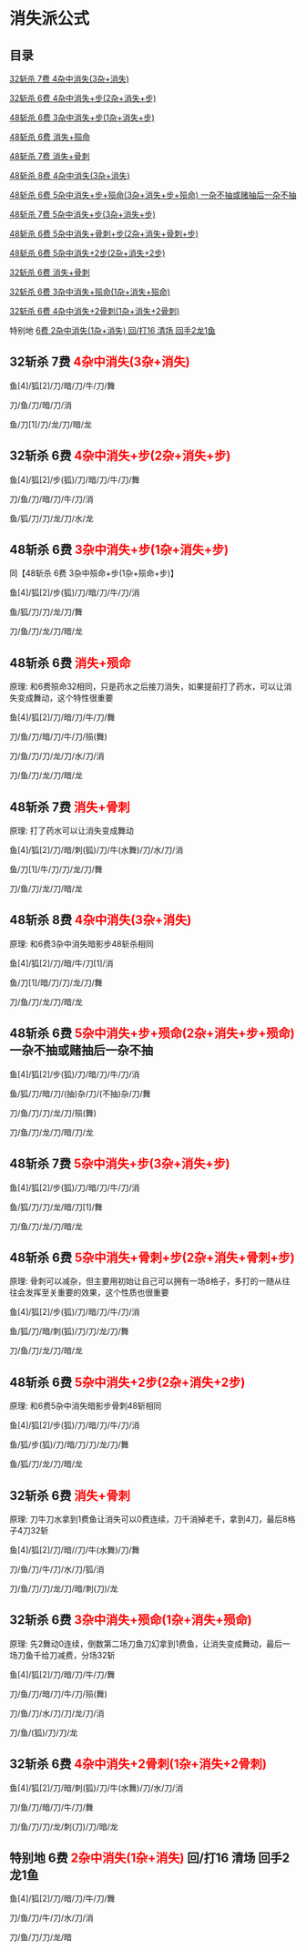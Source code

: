 # 消失派公式

## 目录

[32斩杀 7费 4杂中消失(3杂+消失)](#3274x)

[32斩杀 6费 4杂中消失+步(2杂+消失+步)](#3264xb)

[48斩杀 6费 3杂中消失+步(1杂+消失+步)](#4863xb)

[48斩杀 6费 消失+殒命](#4860xy)

[48斩杀 7费 消失+骨刺](#4870xg)

[48斩杀 8费 4杂中消失(3杂+消失)](#4884x)

[48斩杀 6费 5杂中消失+步+殒命(3杂+消失+步+殒命) 一杂不抽或赌抽后一杂不抽](#4865xby)

[48斩杀 7费 5杂中消失+步(3杂+消失+步)](#4875xb)

[48斩杀 6费 5杂中消失+骨刺+步(2杂+消失+骨刺+步)](#4865xgb)

[48斩杀 6费 5杂中消失+2步(2杂+消失+2步)](#4865xbb)

[32斩杀 6费 消失+骨刺](#3262xg)

[32斩杀 6费 3杂中消失+殒命(1杂+消失+殒命)](#3263xy)

[32斩杀 6费 4杂中消失+2骨刺(1杂+消失+2骨刺)](#3264xgg)

特别地 [6费 2杂中消失(1杂+消失) 回/打16 清场 回手2龙1鱼](#tebp1)

## 32斩杀 7费 <font id="3274x" color="red">4杂中消失(3杂+消失)</font>

鱼[4]/狐[2]/刀/暗/刀/牛/刀/舞

刀/鱼/刀/暗/刀/消

鱼/刀[1]/刀/龙/刀/暗/龙

## 32斩杀 6费 <font id="3264xb" color="red">4杂中消失+步(2杂+消失+步)</font>

鱼[4]/狐[2]/步(狐)/刀/暗/刀/牛/刀/舞

刀/鱼/刀/暗/刀/牛/刀/消

鱼/狐/刀/刀/龙/刀/水/龙

## 48斩杀 6费 <font id="4863xb" color="red">3杂中消失+步(1杂+消失+步)</font>

同【48斩杀 6费 3杂中殒命+步(1杂+殒命+步)】

鱼[4]/狐[2]/步(狐)/刀/暗/刀/牛/刀/消

鱼/狐/刀/刀/龙/刀/舞

刀/鱼/刀/龙/刀/暗/龙

## 48斩杀 6费 <font id="4860xy" color="red">消失+殒命</font>

原理: 和6费殒命32相同，只是药水之后接刀消失，如果提前打了药水，可以让消失变成舞动，这个特性很重要

鱼[4]/狐[2]/刀/暗/刀/牛/刀/舞

刀/鱼/刀/暗/刀/牛/刀/殒(舞)

刀/鱼/刀/刀/龙/刀/水/刀/消

刀/鱼/刀/龙/刀/暗/龙

## 48斩杀 7费 <font id="4870xg" color="red">消失+骨刺</font>

原理: 打了药水可以让消失变成舞动

鱼[4]/狐[2]/刀/暗/刺(狐)/刀/牛(水舞)/刀/水/刀/消

鱼/刀[1]/牛/刀/刀/龙/刀/舞

刀/鱼/刀/龙/刀/暗/龙

## 48斩杀 8费 <font id="4884x" color="red">4杂中消失(3杂+消失)</font>

原理: 和6费3杂中消失暗影步48斩杀相同

鱼[4]/狐[2]/刀/暗/牛/刀[1]/消

鱼/刀[1]/暗/刀/刀/龙/刀/舞

刀/鱼/刀/龙/刀/暗/龙

## 48斩杀 6费 <font id="4865xby" color="red">5杂中消失+步+殒命(2杂+消失+步+殒命)</font> 一杂不抽或赌抽后一杂不抽

鱼[4]/狐[2]/步(狐)/刀/暗/刀/牛/刀/消

鱼/狐/刀/暗/刀/(抽)杂/刀/(不抽)杂/刀/舞

刀/鱼/刀/刀/龙/刀/殒(舞)

刀/鱼/刀/龙/刀/暗/刀/龙

## 48斩杀 7费 <font id="4875xb" color="red">5杂中消失+步(3杂+消失+步)</font>

鱼[4]/狐[2]/步(狐)/刀/暗/刀/牛/刀/消

鱼/狐/刀/刀/龙/暗/刀[1]/舞

刀/鱼/刀/龙/刀/暗/龙

## 48斩杀 6费 <font id="4865xgb" color="red">5杂中消失+骨刺+步(2杂+消失+骨刺+步)</font>

原理: 骨刺可以减杂，但主要用初始让自己可以拥有一场8格子，多打的一随从往往会发挥至关重要的效果，这个性质也很重要

鱼[4]/狐[2]/步(狐)/刀/暗/刀/牛/刀/消

鱼/狐/刀/暗/刺(狐)/刀/刀/龙/刀/舞

刀/鱼/刀/龙/刀/暗/龙

## 48斩杀 6费 <font id="4865xbb" color="red">5杂中消失+2步(2杂+消失+2步)</font>

原理: 和6费5杂中消失暗影步骨刺48斩相同

鱼[4]/狐[2]/步(狐)/刀/暗/刀/牛/刀/消

鱼/狐/步(狐)/刀/暗/刀/刀/龙/刀/舞

鱼/狐/刀/龙/刀/暗/龙

## 32斩杀 6费 <font id="3262xg" color="red">消失+骨刺</font>

原理: 刀牛刀水拿到1费鱼让消失可以0费连续，刀千消掉老千，拿到4刀，最后8格子4刀32斩

鱼[4]/狐[2]/刀/暗//刀/牛(水舞)/刀/舞

刀/鱼/刀/牛/刀/水/刀/狐/消

刀/鱼/刀/刀/龙/刀/暗/刺(刀)/龙

## 32斩杀 6费 <font id="3263xy" color="red">3杂中消失+殒命(1杂+消失+殒命)</font>

原理: 先2舞动0连续，倒数第二场刀鱼刀幻拿到1费鱼，让消失变成舞动，最后一场刀鱼千给刀减费，分场32斩

鱼[4]/狐[2]/刀/暗/刀/牛/刀/舞

刀/鱼/刀/暗/刀/牛/刀/殒(舞)

刀/鱼/刀/水/刀/刀/龙/刀/消

刀/鱼/(狐)/刀/刀/龙

## 32斩杀 6费 <font id="3264xgg" color="red">4杂中消失+2骨刺(1杂+消失+2骨刺)</font>

鱼[4]/狐[2]/刀/暗/刺(狐)/刀/牛(水舞)/刀/水/刀/消

刀/鱼/刀/暗/刀/牛/刀/舞

刀/鱼/刀/刀/龙/刺(刀)/刀/暗/龙

## 特别地 6费 <font id="tebp1" color="red">2杂中消失(1杂+消失)</font> 回/打16 清场 回手2龙1鱼

鱼[4]/狐[2]/刀/暗/刀/牛/刀/舞

刀/鱼/刀/牛/刀/水/刀/消

刀/鱼/刀/刀/龙/暗
